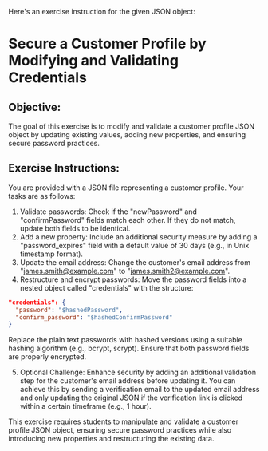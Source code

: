 Here's an exercise instruction for the given JSON object:

# Secure a Customer Profile by Modifying and Validating Credentials

## Objective:
The goal of this exercise is to modify and validate a customer profile JSON object by updating existing values, adding new properties, and ensuring secure password practices.

## Exercise Instructions:

You are provided with a JSON file representing a customer profile. Your tasks are as follows:

1. Validate passwords: Check if the "newPassword" and "confirmPassword" fields match each other. If they do not match, update both fields to be identical.
2. Add a new property: Include an additional security measure by adding a "password_expires" field with a default value of 30 days (e.g., in Unix timestamp format).
3. Update the email address: Change the customer's email address from "james.smith@example.com" to "james.smith2@example.com".
4. Restructure and encrypt passwords: Move the password fields into a nested object called "credentials" with the structure:
```json
"credentials": {
  "password": "$hashedPassword",
  "confirm_password": "$hashedConfirmPassword"
}
```
Replace the plain text passwords with hashed versions using a suitable hashing algorithm (e.g., bcrypt, scrypt). Ensure that both password fields are properly encrypted.

5. Optional Challenge: Enhance security by adding an additional validation step for the customer's email address before updating it. You can achieve this by sending a verification email to the updated email address and only updating the original JSON if the verification link is clicked within a certain timeframe (e.g., 1 hour).

This exercise requires students to manipulate and validate a customer profile JSON object, ensuring secure password practices while also introducing new properties and restructuring the existing data.